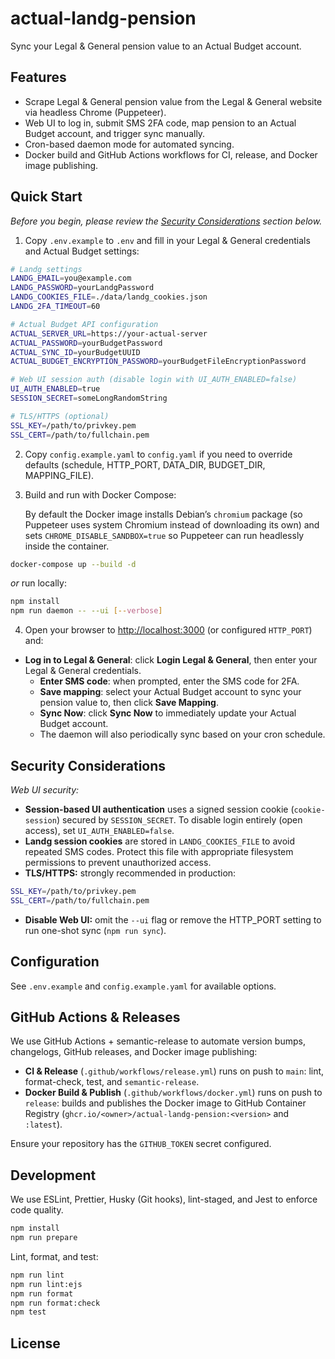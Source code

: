 # actual-landg-pension

Sync your Legal & General pension value to an Actual Budget account.

## Features

- Scrape Legal & General pension value from the Legal & General website via headless Chrome (Puppeteer).
- Web UI to log in, submit SMS 2FA code, map pension to an Actual Budget account, and trigger sync manually.
- Cron-based daemon mode for automated syncing.
- Docker build and GitHub Actions workflows for CI, release, and Docker image publishing.

## Quick Start

_Before you begin, please review the [Security Considerations](#security-considerations) section below._

1. Copy `.env.example` to `.env` and fill in your Legal & General credentials and Actual Budget settings:

```bash
# Landg settings
LANDG_EMAIL=you@example.com
LANDG_PASSWORD=yourLandgPassword
LANDG_COOKIES_FILE=./data/landg_cookies.json
LANDG_2FA_TIMEOUT=60

# Actual Budget API configuration
ACTUAL_SERVER_URL=https://your-actual-server
ACTUAL_PASSWORD=yourBudgetPassword
ACTUAL_SYNC_ID=yourBudgetUUID
ACTUAL_BUDGET_ENCRYPTION_PASSWORD=yourBudgetFileEncryptionPassword

# Web UI session auth (disable login with UI_AUTH_ENABLED=false)
UI_AUTH_ENABLED=true
SESSION_SECRET=someLongRandomString

# TLS/HTTPS (optional)
SSL_KEY=/path/to/privkey.pem
SSL_CERT=/path/to/fullchain.pem
```

2. Copy `config.example.yaml` to `config.yaml` if you need to override defaults (schedule, HTTP_PORT, DATA_DIR, BUDGET_DIR, MAPPING_FILE).

3. Build and run with Docker Compose:

   By default the Docker image installs Debian’s `chromium` package (so Puppeteer uses system Chromium
   instead of downloading its own) and sets `CHROME_DISABLE_SANDBOX=true` so Puppeteer can run headlessly
   inside the container.

```bash
docker-compose up --build -d
```

_or_ run locally:

```bash
npm install
npm run daemon -- --ui [--verbose]
```

4. Open your browser to <http://localhost:3000> (or configured `HTTP_PORT`) and:

- **Log in to Legal & General**: click **Login Legal & General**, then enter your Legal & General credentials.
  - **Enter SMS code**: when prompted, enter the SMS code for 2FA.
  - **Save mapping**: select your Actual Budget account to sync your pension value to, then click **Save Mapping**.
  - **Sync Now**: click **Sync Now** to immediately update your Actual Budget account.
  - The daemon will also periodically sync based on your cron schedule.

## Security Considerations

_Web UI security:_

- **Session-based UI authentication** uses a signed session cookie (`cookie-session`) secured by `SESSION_SECRET`.
  To disable login entirely (open access), set `UI_AUTH_ENABLED=false`.
- **Landg session cookies** are stored in `LANDG_COOKIES_FILE` to avoid repeated SMS codes.
  Protect this file with appropriate filesystem permissions to prevent unauthorized access.
- **TLS/HTTPS:** strongly recommended in production:

```bash
SSL_KEY=/path/to/privkey.pem
SSL_CERT=/path/to/fullchain.pem
```

- **Disable Web UI:** omit the `--ui` flag or remove the HTTP_PORT setting to run one-shot sync (`npm run sync`).

## Configuration

See `.env.example` and `config.example.yaml` for available options.

## GitHub Actions & Releases

We use GitHub Actions + semantic-release to automate version bumps, changelogs, GitHub releases, and Docker image publishing:

- **CI & Release** (`.github/workflows/release.yml`) runs on push to `main`: lint, format-check, test, and `semantic-release`.
- **Docker Build & Publish** (`.github/workflows/docker.yml`) runs on push to `release`: builds and publishes the Docker image to GitHub Container Registry (`ghcr.io/<owner>/actual-landg-pension:<version>` and `:latest`).

Ensure your repository has the `GITHUB_TOKEN` secret configured.

## Development

We use ESLint, Prettier, Husky (Git hooks), lint-staged, and Jest to enforce code quality.

```bash
npm install
npm run prepare
```

Lint, format, and test:

```bash
npm run lint
npm run lint:ejs
npm run format
npm run format:check
npm test
```

## License

<Add license or disclaimer as needed>
